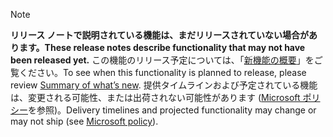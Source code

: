  > [!NOTE]
 >  <span data-ttu-id="868da-101">**リリース ノートで説明されている機能は、まだリリースされていない場合があります。**</span><span class="sxs-lookup"><span data-stu-id="868da-101">**These release notes describe functionality that may not have been released yet.**</span></span>
<span data-ttu-id="868da-102">この機能のリリース予定については、「[新機能の概要](/business-applications-release-notes/April18/dynamics365-project-service/whats-new-project-service )」をご覧ください。</span><span class="sxs-lookup"><span data-stu-id="868da-102">To see when this functionality is planned to release, please review [Summary of what’s new](/business-applications-release-notes/April18/dynamics365-project-service/whats-new-project-service ).</span></span> <span data-ttu-id="868da-103">提供タイムラインおよび予定されている機能は、変更される可能性、または出荷されない可能性があります ([Microsoft ポリシー](https://go.microsoft.com/fwlink/p/?linkid=2007332)を参照)。</span><span class="sxs-lookup"><span data-stu-id="868da-103">Delivery timelines and projected functionality may change or may not ship (see [Microsoft policy](https://go.microsoft.com/fwlink/p/?linkid=2007332)).</span></span> 
